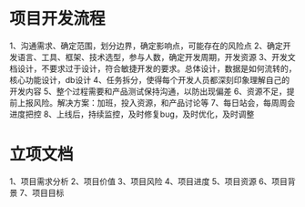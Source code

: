 

# 项目开发流程
1、沟通需求、确定范围，划分边界，确定影响点，可能存在的风险点
2、确定开发语言、工具、框架、技术选型，参与人数，确定开发周期，开发资源
3、开发文档设计，不要求过于设计，符合敏捷开发的要求。总体设计，数据是如何流转的，核心功能设计，db设计
4、任务拆分，使得每个开发人员都深刻印象理解自己的开发内容
5、整个过程需要和产品测试保持沟通，以防出现偏差
6、资源不足，提前上报风险。解决方案：加班，投入资源，和产品讨论等
7、每日站会，每周周会 进度把控
8、上线后，持续监控，及时修复bug，及时优化，及时调整


# 立项文档
1、项目需求分析
2、项目价值
3、项目风险
4、项目进度
5、项目资源
6、项目背景
7、项目目标



